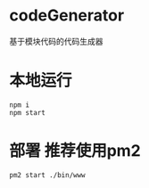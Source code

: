 # codeGenerator
基于模块代码的代码生成器

# 本地运行
```
npm i 
npm start
```

# 部署 推荐使用pm2
```
pm2 start ./bin/www
```
